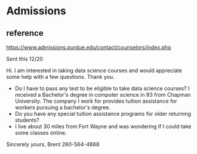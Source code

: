 # Admissions

## reference

<https://www.admissions.purdue.edu/contact/counselors/index.php>

Sent this 12/20

Hi. I am interested in taking data science courses and would appreciate some help with a few questions. Thank you.

- Do I have to pass any test to be eligible to take data science courses?  I received a Bachelor's degree in computer science in 93 from Chapman University. The company I work for provides tuition assistance for workers pursuing a bachelor's degree.
- Do you have any special tuition assistance programs for older returning students?
- I live about 30 miles from Fort Wayne and was wondering if I could take some classes online.

Sincerely yours,
Brent
260-564-4868
